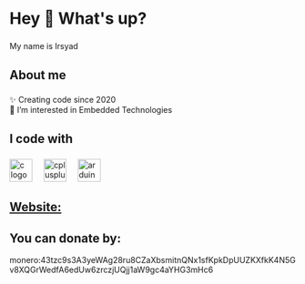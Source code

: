 <h1 align="left">Hey 👋 What's up?</h1>

###

<p align="left">My name is Irsyad</p>

###

<h2 align="left">About me</h2>

###

<p align="left">✨ Creating code since 2020<br>👀 I’m interested in Embedded Technologies</p>

###

<h2 align="left">I code with</h2>

###

<div align="left">
  <img src="https://cdn.jsdelivr.net/gh/devicons/devicon/icons/c/c-original.svg" height="40" alt="c logo"  />
  <img width="12" />
  <img src="https://cdn.jsdelivr.net/gh/devicons/devicon/icons/cplusplus/cplusplus-original.svg" height="40" alt="cplusplus logo"  />
  <img width="12" />
  <img src="https://cdn.jsdelivr.net/gh/devicons/devicon/icons/arduino/arduino-original.svg" height="40" alt="arduino logo"  />
</div>

###

<a href="https://irsyad212.github.io/"><h2 align="left">Website:</h2></a>

###

<h2 align="left">You can donate by:</h2>

monero:43tzc9s3A3yeWAg28ru8CZaXbsmitnQNx1sfKpkDpUUZKXfkK4N5Gv8XQGrWedfA6edUw6zrczjUQjj1aW9gc4aYHG3mHc6

###

